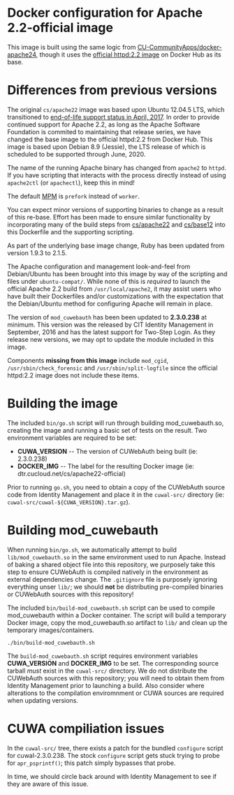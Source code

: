 # Docker configuration for Apache 2.2-official image

This image is built using the same logic from [CU-CommunityApps/docker-apache24](https://github.com/CU-CommunityApps/docker-apache24), though it uses the [official httpd:2.2 image](https://hub.docker.com/_/httpd/) on Docker Hub as its base.


# Differences from previous versions

The original `cs/apache22` image was based upon Ubuntu 12.04.5 LTS, which transitioned to [end-of-life support status in April, 2017](https://wiki.ubuntu.com/Releases).  In order to provide continued support for Apache 2.2, as long as the Apache Software Foundation is commited to maintaining that release series, we have changed the base image to the official httpd:2.2 from Docker Hub.  This image is based upon Debian 8.9 (Jessie), the LTS release of which is scheduled to be supported through June, 2020.

The name of the running Apache binary has changed from `apache2` to `httpd`.  If you have scripting that interacts with the process directly instead of using `apache2ctl` (or `apachectl`), keep this in mind!

The default [MPM](https://httpd.apache.org/docs/2.2/mpm.html) is `prefork` instead of `worker`.

You can expect minor versions of supporting binaries to change as a result of this re-base.  Effort has been made to ensure similar functionality by incorporating many of the build steps from [cs/apache22](https://github.com/CU-CommunityApps/docker-apache22) and [cs/base12](https://github.com/CU-CommunityApps/docker-base12/) into this Dockerfile and the supporting scripting.

As part of the underlying base image change, Ruby has been updated from version 1.9.3 to 2.1.5.

The Apache configuration and management look-and-feel from Debian/Ubuntu has been brought into this image by way of the scripting and files under `ubuntu-compat/`.  While none of this is _required_ to launch the official Apache 2.2 build from `/usr/local/apache2`, it may assist users who have built their Dockerfiles and/or customizations with the expectation that the Debian/Ubuntu method for configuring Apache will remain in place.

The version of `mod_cuwebauth` has been been updated to **2.3.0.238** at minimum.  This version was the released by CIT Identity Management in September, 2016 and has the latest support for Two-Step Login.  As they release new versions, we may opt to update the module included in this image.

Components **missing from this image** include `mod_cgid`, `/usr/sbin/check_forensic` and `/usr/sbin/split-logfile` since the official httpd:2.2 image does not include these items.


# Building the image

The included `bin/go.sh` script will run through building mod_cuwebauth.so, creating the image and running a basic set of tests on the result.  Two environment variables are required to be set:

 - **CUWA_VERSION** -- The version of CUWebAuth being built (ie: 2.3.0.238)
 - **DOCKER_IMG** -- The label for the resulting Docker image (ie: dtr.cucloud.net/cs/apache22-official)

Prior to running `go.sh`, you need to obtain a copy of the CUWebAuth source code from Identity Management and place it in the `cuwal-src/` directory (ie: `cuwal-src/cuwal-${CUWA_VERSION}.tar.gz`).  


# Building mod_cuwebauth

When running `bin/go.sh`, we automatically attempt to build `lib/mod_cuwebauth.so` in the same environment used to run Apache.  Instead of baking a shared object file into this repository, we purposely take this step to ensure CUWebAuth is compiled natively in the environment as external dependencies change.  The `.gitignore` file is purposely ignoring everything unser `lib/`; we should **not** be distributing pre-compiled binaries or CUWebAuth sources with this repository!

The included `bin/build-mod_cuwebauth.sh` script can be used to compile mod_cuwebauth within a Docker container.  The script will build a temporary Docker image, copy the mod_cuwebauth.so artifact to `lib/` and clean up the temporary images/containers.

```
./bin/build-mod_cuwebauth.sh
```

The `build-mod_cuwebauth.sh` script requires environment variables **CUWA_VERSION** and **DOCKER_IMG** to be set.  The corresponding source tarball _must_ exist in the `cuwal-src/` directory.  We do not distribute the CUWebAuth sources with this repository; you will need to obtain them from Identity Management prior to launching a build.  Also consider where alterations to the compilation enviromnment or CUWA sources are required when updating versions.


# CUWA compiliation issues

In the `cuwal-src/` tree, there exists a patch for the bundled `configure` script for cuwal-2.3.0.238.  The stock `configure` script gets stuck trying to probe for `apr_psprintf()`; this patch simply bypasses that probe.

In time, we should circle back around with Identity Management to see if they are aware of this issue.

